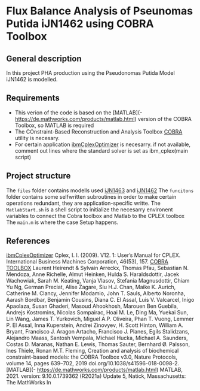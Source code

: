 # Flux Balance Analysis of Pseunomas Putida iJN1462 using COBRA Toolbox


## General description

In this project PHA production using the Pseudonomas Putida Model iJN1462 is modelled. 

## Requirements

- This verion of the code is based on the [MATLAB](- https://de.mathworks.com/products/matlab.html) version of the COBRA Toolbox, so MATLAB is required
- The COnstraint-Based Reconstruction and Analysis Toolbox [COBRA](https://opencobra.github.io/cobratoolbox/stable/) utility is necesary.
- For certain application [ibmCplexOptimizer](https://www.ibm.com/de-de/analytics/cplex-optimizer) is necesarry. if not available, comment out lines where the standard solver is set as ibm_cplex(main script)

## Project structure

The `files` folder contains modells used [iJN1463](http://bigg.ucsd.edu/models/iJN1463) and [iJN1462](https://sfamjournals.onlinelibrary.wiley.com/doi/full/10.1111/1462-2920.14843)
The `funcitons` folder contains some selfwritten subroutines in order to make certain operations redundant, they are application-specific writte.
The `MatlabStart.sh` is a shell script to initialize the necesarry environent variables to connect the Cobra toolbox and Matlab to the CPLEX toolbox
The `main.m` is  where the case Setup happens.

## References
 [ibmCplexOptimizer](https://www.ibm.com/de-de/analytics/cplex-optimizer) 
Cplex, I. I. (2009). V12. 1: User’s Manual for CPLEX. International Business Machines Corporation, 46(53), 157.
 [COBRA TOOLBOX](https://opencobra.github.io/cobratoolbox/stable/index.html)
Laurent Heirendt & Sylvain Arreckx, Thomas Pfau, Sebastian N. Mendoza, Anne Richelle, Almut Heinken, Hulda S. Haraldsdottir, Jacek Wachowiak, Sarah M. Keating, Vanja Vlasov, Stefania Magnusdottir, Chiam Yu Ng, German Preciat, Alise Zagare, Siu H.J. Chan, Maike K. Aurich, Catherine M. Clancy, Jennifer Modamio, John T. Sauls, Alberto Noronha, Aarash Bordbar, Benjamin Cousins, Diana C. El Assal, Luis V. Valcarcel, Inigo Apaolaza, Susan Ghaderi, Masoud Ahookhosh, Marouen Ben Guebila, Andrejs Kostromins, Nicolas Sompairac, Hoai M. Le, Ding Ma, Yuekai Sun, Lin Wang, James T. Yurkovich, Miguel A.P. Oliveira, Phan T. Vuong, Lemmer P. El Assal, Inna Kuperstein, Andrei Zinovyev, H. Scott Hinton, William A. Bryant, Francisco J. Aragon Artacho, Francisco J. Planes, Egils Stalidzans, Alejandro Maass, Santosh Vempala, Michael Hucka, Michael A. Saunders, Costas D. Maranas, Nathan E. Lewis, Thomas Sauter, Bernhard Ø. Palsson, Ines Thiele, Ronan M.T. Fleming, Creation and analysis of biochemical constraint-based models: the COBRA Toolbox v3.0, Nature Protocols, volume 14, pages 639–702, 2019 doi.org/10.1038/s41596-018-0098-2.
  [MATLAB](- https://de.mathworks.com/products/matlab.html) 
MATLAB, 2021. version: 9.10.0.1739362 (R2021a) Update 5, Natick, Massachusetts: The MathWorks In
